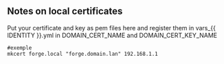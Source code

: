 Notes on local certificates
---------------------------

Put your certificate and key as pem files here and register them in vars_{{ IDENTITY }}.yml in DOMAIN_CERT_NAME and DOMAIN_CERT_KEY_NAME

```
#exemple
mkcert forge.local "forge.domain.lan" 192.168.1.1
```
